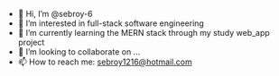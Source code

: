 - 👋 Hi, I’m @sebroy-6
- 👀 I’m interested in full-stack software engineering
- 🌱 I’m currently learning the MERN stack through my study web_app project
- 💞️ I’m looking to collaborate on ...
- 📫 How to reach me: sebroy1216@hotmail.com

<!---
sebroy-6/sebroy-6 is a ✨ special ✨ repository because its `README.md` (this file) appears on your GitHub profile.
You can click the Preview link to take a look at your changes.
--->
